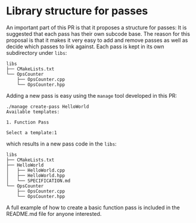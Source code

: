 # Library structure for passes

An important part of this PR is that it proposes a structure for passes: It is suggested that each pass has their own subcode base. The reason for this proposal is that it makes it very easy to add and remove passes as well as decide which passes to link against. Each pass is kept in its own subdirectory under `libs`:

```
libs
├── CMakeLists.txt
└── OpsCounter
    ├── OpsCounter.cpp
    └── OpsCounter.hpp
```

Adding a new pass is easy using the `manage` tool developed in this PR:

```
./manage create-pass HelloWorld
Available templates:

1. Function Pass

Select a template:1
```

which results in a new pass code in the `libs`:

```
libs
├── CMakeLists.txt
├── HelloWorld
│   ├── HelloWorld.cpp
│   ├── HelloWorld.hpp
│   └── SPECIFICATION.md
└── OpsCounter
    ├── OpsCounter.cpp
    └── OpsCounter.hpp
```

A full example of how to create a basic function pass is included in the README.md file for anyone interested.
